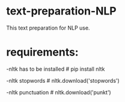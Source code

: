 # text-preparation-NLP
This text preparation for NLP use.

# requirements:
-nltk has to be installed # pip install nltk


-nltk stopwords # nltk.download('stopwords')


-nltk punctuation # nltk.download('punkt')
